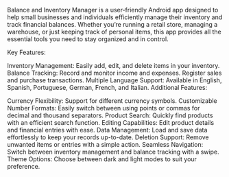Balance and Inventory Manager is a user-friendly Android app designed to help small businesses and individuals efficiently manage their inventory and track financial balances. Whether you’re running a retail store, managing a warehouse, or just keeping track of personal items, this app provides all the essential tools you need to stay organized and in control.

Key Features:

Inventory Management:
Easily add, edit, and delete items in your inventory.
Balance Tracking:
Record and monitor income and expenses.
Register sales and purchase transactions.
Multiple Language Support:
Available in English, Spanish, Portuguese, German, French, and Italian.
Additional Features:


Currency Flexibility: Support for different currency symbols.
Customizable Number Formats: Easily switch between using points or commas for decimal and thousand separators.
Product Search: Quickly find products with an efficient search function.
Editing Capabilities: Edit product details and financial entries with ease.
Data Management: Load and save data effortlessly to keep your records up-to-date.
Deletion Support: Remove unwanted items or entries with a simple action.
Seamless Navigation: Switch between inventory management and balance tracking with a swipe.
Theme Options: Choose between dark and light modes to suit your preference.
